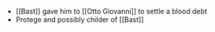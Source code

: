 - [[Bast]] gave him to [[Otto Giovanni]] to settle a blood debt
- Protege and possibly childer of [[Bast]]